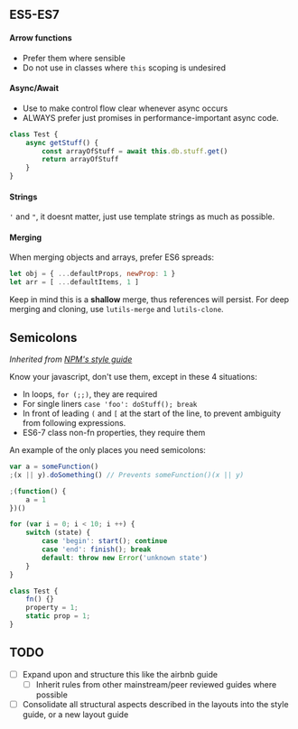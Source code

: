 
## ES5-ES7

#### Arrow functions
- Prefer them where sensible
- Do not use in classes where `this` scoping is undesired

#### Async/Await
- Use to make control flow clear whenever async occurs
- ALWAYS prefer just promises in performance-important async code.

```js
class Test {
    async getStuff() {
        const arrayOfStuff = await this.db.stuff.get()
        return arrayOfStuff
    }
}
```

#### Strings
`'` and `"`, it doesnt matter, just use template strings as much as possible.


#### Merging
When merging objects and arrays, prefer ES6 spreads:
```js
let obj = { ...defaultProps, newProp: 1 }
let arr = [ ...defaultItems, 1 ]
```

Keep in mind this is a **shallow** merge, thus references will persist. For deep merging and cloning, use `lutils-merge` and `lutils-clone`.

## Semicolons
*Inherited from [NPM's style guide](https://docs.npmjs.com/misc/coding-style)*

Know your javascript, don't use them, except in these 4 situations:

- In loops, `for (;;)`, they are required
- For single liners `case 'foo': doStuff(); break`
- In front of leading `(` and `[` at the start of the line, to prevent ambiguity from following expressions.
- ES6-7 class non-fn properties, they require them

An example of the only places you need semicolons:

```js
var a = someFunction()
;(x || y).doSomething() // Prevents someFunction()(x || y)

;(function() {
	a = 1
})()

for (var i = 0; i < 10; i ++) {
    switch (state) {
        case 'begin': start(); continue
        case 'end': finish(); break
        default: throw new Error('unknown state')
    }
}

class Test {
    fn() {}
    property = 1;
    static prop = 1;
}
```


## TODO

- [ ] Expand upon and structure this like the airbnb guide
    - [ ] Inherit rules from other mainstream/peer reviewed guides where possible
- [ ] Consolidate all structural aspects described in the layouts into the style guide, or a new layout guide
